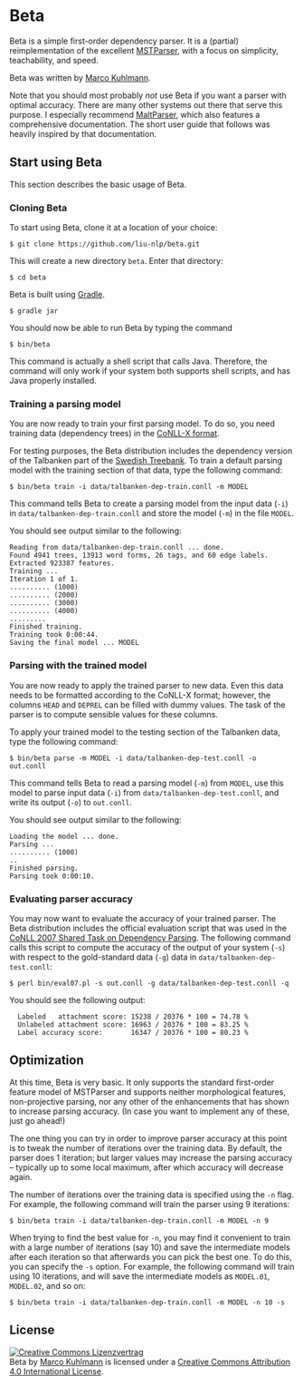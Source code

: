 # Beta

Beta is a simple first-order dependency parser. It is a (partial) reimplementation of the excellent [MSTParser](http://sourceforge.net/projects/mstparser/), with a focus on simplicity, teachability, and speed.

Beta was written by [Marco Kuhlmann](http://www.ida.liu.se/~marku61/).

Note that you should most probably *not* use Beta if you want a parser with optimal accuracy. There are many other systems out there that serve this purpose. I especially recommend [MaltParser](http://www.maltparser.org/), which also features a comprehensive documentation. The short user guide that follows was heavily inspired by that documentation.

## Start using Beta

This section describes the basic usage of Beta.

### Cloning Beta

To start using Beta, clone it at a location of your choice:

```
$ git clone https://github.com/liu-nlp/beta.git
```

This will create a new directory ``beta``. Enter that directory:

```
$ cd beta
```

Beta is built using [Gradle](http://www.gradle.org).

```
$ gradle jar
```

You should now be able to run Beta by typing the command

```
$ bin/beta
```

This command is actually a shell script that calls Java. Therefore, the command will only work if your system both supports shell scripts, and has Java properly installed.

### Training a parsing model

You are now ready to train your first parsing model. To do so, you need training data (dependency trees) in the [CoNLL-X format](http://ilk.uvt.nl/conll/#dataformat).

For testing purposes, the Beta distribution includes the dependency version of the Talbanken part of the [Swedish Treebank](http://stp.lingfil.uu.se/~nivre/swedish_treebank/). To train a default parsing model with the training section of that data, type the following command:

```
$ bin/beta train -i data/talbanken-dep-train.conll -m MODEL
```

This command tells Beta to create a parsing model from the input data (``-i``) in ``data/talbanken-dep-train.conll`` and store the model (``-m``) in the file ``MODEL``.

You should see output similar to the following:

```
Reading from data/talbanken-dep-train.conll ... done.
Found 4941 trees, 13913 word forms, 26 tags, and 60 edge labels.
Extracted 923387 features.
Training ...
Iteration 1 of 1.
.......... (1000)
.......... (2000)
.......... (3000)
.......... (4000)
.........
Finished training.
Training took 0:00:44.
Saving the final model ... MODEL
```

### Parsing with the trained model

You are now ready to apply the trained parser to new data. Even this data needs to be formatted according to the CoNLL-X format; however, the columns ``HEAD`` and ``DEPREL`` can be filled with dummy values. The task of the parser is to compute sensible values for these columns.

To apply your trained model to the testing section of the Talbanken data, type the following command:

```
$ bin/beta parse -m MODEL -i data/talbanken-dep-test.conll -o out.conll
```

This command tells Beta to read a parsing model (``-m``) from ``MODEL``, use this model to parse input data (``-i``) from ``data/talbanken-dep-test.conll``, and write its output (``-o``) to ``out.conll``.

You should see output similar to the following:

```
Loading the model ... done.
Parsing ...
.......... (1000)
..
Finished parsing.
Parsing took 0:00:10.
```

### Evaluating parser accuracy

You may now want to evaluate the accuracy of your trained parser. The Beta distribution includes the official evaluation script that was used in the [CoNLL 2007 Shared Task on Dependency Parsing](http://nextens.uvt.nl/depparse-wiki/SoftwarePage). The following command calls this script to compute the accuracy of the output of your system (``-s``) with respect to the gold-standard data (``-g``) data in ``data/talbanken-dep-test.conll``:

```
$ perl bin/eval07.pl -s out.conll -g data/talbanken-dep-test.conll -q
```

You should see the following output:

```
  Labeled   attachment score: 15238 / 20376 * 100 = 74.78 %
  Unlabeled attachment score: 16963 / 20376 * 100 = 83.25 %
  Label accuracy score:       16347 / 20376 * 100 = 80.23 %
```

## Optimization

At this time, Beta is very basic. It only supports the standard first-order feature model of MSTParser and supports neither morphological features, non-projective parsing, nor any other of the enhancements that has shown to increase parsing accuracy. (In case you want to implement any of these, just go ahead!)

The one thing you can try in order to improve parser accuracy at this point is to tweak the number of iterations over the training data. By default, the parser does 1 iteration; but larger values may increase the parsing accuracy – typically up to some local maximum, after which accuracy will decrease again.

The number of iterations over the training data is specified using the ``-n`` flag. For example, the following command will train the parser using 9 iterations:

```
$ bin/beta train -i data/talbanken-dep-train.conll -m MODEL -n 9
```

When trying to find the best value for ``-n``, you may find it convenient to train with a large number of iterations (say 10) and save the intermediate models after each iteration so that afterwards you can pick the best one. To do this, you can specify the ``-s`` option. For example, the following command will train using 10 iterations, and will save the intermediate models as ``MODEL.01``, ``MODEL.02``, and so on:

```
$ bin/beta train -i data/talbanken-dep-train.conll -m MODEL -n 10 -s
```

## License

<a rel="license" href="http://creativecommons.org/licenses/by/4.0/"><img alt="Creative Commons Lizenzvertrag" style="border-width:0" src="http://i.creativecommons.org/l/by/4.0/88x31.png" /></a><br /><span xmlns:dct="http://purl.org/dc/terms/" href="http://purl.org/dc/dcmitype/Text" property="dct:title" rel="dct:type">Beta</span> by <a xmlns:cc="http://creativecommons.org/ns#" href="http://github.com/liu-nlp/beta" property="cc:attributionName" rel="cc:attributionURL">Marco Kuhlmann</a> is licensed under a <a rel="license" href="http://creativecommons.org/licenses/by/4.0/">Creative Commons Attribution 4.0 International License</a>.
